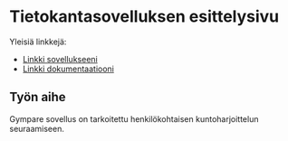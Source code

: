 # Tietokantasovelluksen esittelysivu

Yleisiä linkkejä:

* [Linkki sovellukseeni](http://eamiller.users.cs.helsinki.fi/gympare/)
* [Linkki dokumentaatiooni](https://github.com/evanarkko/Gympare/blob/master/doc/Dokumentaatio.pdf)

## Työn aihe

Gympare sovellus on tarkoitettu henkilökohtaisen kuntoharjoittelun seuraamiseen.
